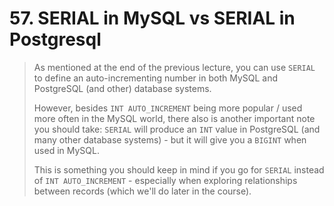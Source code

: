 # 57. SERIAL in MySQL vs SERIAL in Postgresql

> As mentioned at the end of the previous lecture, you can use `SERIAL` to define an auto-incrementing number in both MySQL and PostgreSQL (and other) database systems.
>
> However, besides `INT AUTO_INCREMENT` being more popular / used more often in the MySQL world, there also is another important note you should take: `SERIAL` will produce an `INT` value in PostgreSQL (and many other database systems) - but it will give you a `BIGINT` when used in MySQL.
>
> This is something you should keep in mind if you go for `SERIAL` instead of `INT AUTO_INCREMENT` - especially when exploring relationships between records (which we'll do later in the course).
